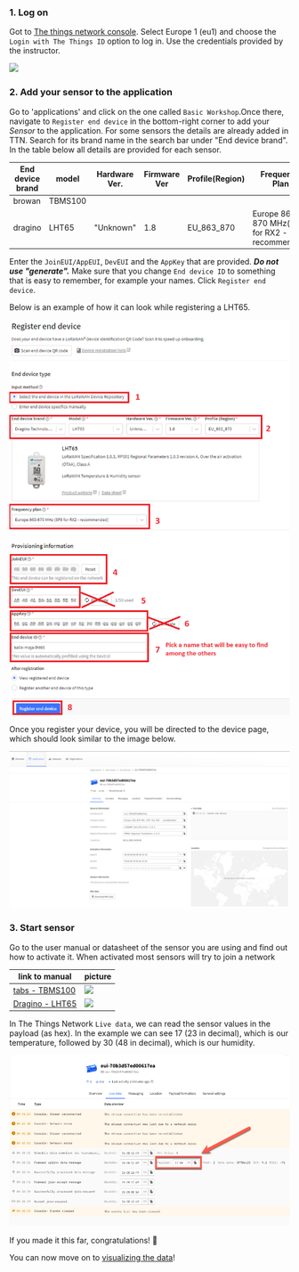 ### 1. Log on
Got to [The things network console](https://console.cloud.thethings.network/). Select Europe 1 (eu1) and choose the `Login with The Things ID` option to log in. Use the credentials provided by the instructor.

![](https://i.imgur.com/3apo8Cv.png)

### 2. Add your sensor to the application

Go to 'applications' and click on the one called `Basic Workshop`.Once there, navigate to `Register end device` in the bottom-right corner to add your *Sensor* to the application. For some sensors the details are already added in TTN. Search for its brand name in the search bar under "End device brand". In the table below all details are provided for each sensor. 

|End device brand|model|Hardware Ver.| Firmware Ver | Profile(Region)|Frequency Plan|
|------|-----|-------------|--------------|----------------|--------------|
|browan|TBMS100|
|dragino|LHT65|"Unknown"|1.8|EU_863_870|Europe 863-870 MHz(SF9 for RX2 - recommended)|


Enter the `JoinEUI/AppEUI`, `DevEUI` and the `AppKey` that are provided. ***Do not use "generate".*** Make sure that you change `End device ID` to something that is easy to remember, for example your names. Click `Register end device`.

Below is an example of how it can look while registering a LHT65. 

![](images/i42.png)

Once you register your device, you will be directed to the device page, which should look similar to the image below. 

![Alt text](/images/i16.png)

### 3. Start sensor

Go to the user manual or datasheet of the sensor you are using and find out how to activate it. When activated most sensors will try to join a network

|link to manual|picture|
|--------------|-------|
|[tabs - TBMS100](https://iot-shop.de/en/shop/gem-pir-tabs-tbms100-motion-sensor-pir-4362#attr=2496,812,2497,2345,819,824,811,2494,3303,3302,11839,12909,14208,15049,15700,16180,16380,15942,14475)| <img src="https://iot-shop.de/web/image/product.image/87/image_1024/tabs%20Bewegungssensor%20%28PIR%29?unique=df1c903" width="100">|
|[Dragino - LHT65](https://media.distrelec.com/Web/Downloads/_t/ds/113990756_eng_tds.pdf)|<img src="https://media.distrelec.com/Web/WebShopImages/landscape_large/5-/01/Seeed-113990756-30163015-01.jpg" width="100">|

In The Things Network `Live data`, we can read the sensor values in the payload (as hex). In the example we can see 17 (23 in decimal), which is our temperature, followed by 30 (48 in decimal), which is our humidity. 

![Alt text](/images/i20.png)

If you made it this far, congratulations! 🥳 

You can now move on to [visualizing the data](visualize.md)! 